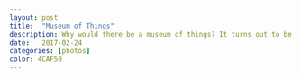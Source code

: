 ```yaml
---
layout: post
title:  "Museum of Things"
description: Why would there be a museum of things? It turns out to be my favourite museum of all time.
date:   2017-02-24
categories: [photos]
color: 4CAF50
---
```


